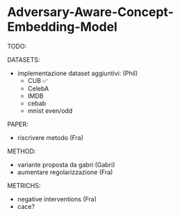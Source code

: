 # Adversary-Aware-Concept-Embedding-Model

TODO:

DATASETS:
- implementazione dataset aggiuntivi: (Phil)
   - CUB ✅
   - CelebA 
   - IMDB
   - cebab
   - mnist even/odd 

PAPER:
- riscrivere metodo (Fra)

METHOD:
- variante proposta da gabri (Gabri)
- aumentare regolarizzazione (Fra)

METRICHS:
- negative interventions (Fra)
- cace?
